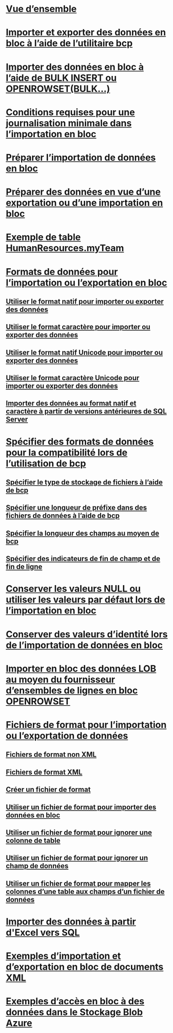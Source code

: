 # [Vue d’ensemble](bulk-import-and-export-of-data-sql-server.md)  
# [Importer et exporter des données en bloc à l’aide de l’utilitaire bcp](import-and-export-bulk-data-by-using-the-bcp-utility-sql-server.md)  
# [Importer des données en bloc à l’aide de BULK INSERT ou OPENROWSET(BULK...)](import-bulk-data-by-using-bulk-insert-or-openrowset-bulk-sql-server.md)  
# [Conditions requises pour une journalisation minimale dans l’importation en bloc](prerequisites-for-minimal-logging-in-bulk-import.md)  
# [Préparer l’importation de données en bloc](prepare-to-bulk-import-data-sql-server.md)  
# [Préparer des données en vue d’une exportation ou d’une importation en bloc](prepare-data-for-bulk-export-or-import-sql-server.md)  
# [Exemple de table HumanResources.myTeam](humanresources-myteam-sample-table-sql-server.md)  
# [Formats de données pour l’importation ou l’exportation en bloc](data-formats-for-bulk-import-or-bulk-export-sql-server.md)  
## [Utiliser le format natif pour importer ou exporter des données](use-native-format-to-import-or-export-data-sql-server.md)  
## [Utiliser le format caractère pour importer ou exporter des données](use-character-format-to-import-or-export-data-sql-server.md)  
## [Utiliser le format natif Unicode pour importer ou exporter des données](use-unicode-native-format-to-import-or-export-data-sql-server.md)  
## [Utiliser le format caractère Unicode pour importer ou exporter des données](use-unicode-character-format-to-import-or-export-data-sql-server.md)  
## [Importer des données au format natif et caractère à partir de versions antérieures de SQL Server](import-native-and-character-format-data-from-earlier-versions-of-sql-server.md)  
# [Spécifier des formats de données pour la compatibilité lors de l’utilisation de bcp](specify-data-formats-for-compatibility-when-using-bcp-sql-server.md)  
## [Spécifier le type de stockage de fichiers à l’aide de bcp](specify-file-storage-type-by-using-bcp-sql-server.md)  
## [Spécifier une longueur de préfixe dans des fichiers de données à l’aide de bcp](specify-prefix-length-in-data-files-by-using-bcp-sql-server.md)  
## [Spécifier la longueur des champs au moyen de bcp](specify-field-length-by-using-bcp-sql-server.md)  
## [Spécifier des indicateurs de fin de champ et de fin de ligne](specify-field-and-row-terminators-sql-server.md)  
# [Conserver les valeurs NULL ou utiliser les valeurs par défaut lors de l’importation en bloc](keep-nulls-or-use-default-values-during-bulk-import-sql-server.md)  
# [Conserver des valeurs d’identité lors de l’importation de données en bloc](keep-identity-values-when-bulk-importing-data-sql-server.md)  
# [Importer en bloc des données LOB au moyen du fournisseur d’ensembles de lignes en bloc OPENROWSET](bulk-import-large-object-data-with-openrowset-bulk-rowset-provider.md)  
# [Fichiers de format pour l’importation ou l’exportation de données](format-files-for-importing-or-exporting-data-sql-server.md)  
## [Fichiers de format non XML](non-xml-format-files-sql-server.md)  
## [Fichiers de format XML](xml-format-files-sql-server.md)  
## [Créer un fichier de format](create-a-format-file-sql-server.md)  
## [Utiliser un fichier de format pour importer des données en bloc](use-a-format-file-to-bulk-import-data-sql-server.md)  
## [Utiliser un fichier de format pour ignorer une colonne de table](use-a-format-file-to-skip-a-table-column-sql-server.md)  
## [Utiliser un fichier de format pour ignorer un champ de données](use-a-format-file-to-skip-a-data-field-sql-server.md)  
## [Utiliser un fichier de format pour mapper les colonnes d’une table aux champs d’un fichier de données](use-a-format-file-to-map-table-columns-to-data-file-fields-sql-server.md)
# [Importer des données à partir d'Excel vers SQL](import-data-from-excel-to-sql.md)  
# [Exemples d’importation et d’exportation en bloc de documents XML](examples-of-bulk-import-and-export-of-xml-documents-sql-server.md)  
# [Exemples d’accès en bloc à des données dans le Stockage Blob Azure](examples-of-bulk-access-to-data-in-azure-blob-storage.md)  
